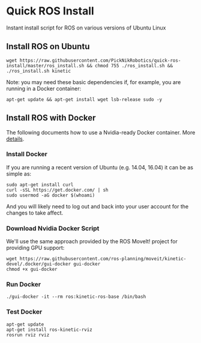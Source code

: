 # Quick ROS Install

Instant install script for ROS on various versions of Ubuntu Linux

## Install ROS on Ubuntu

    wget https://raw.githubusercontent.com/PickNikRobotics/quick-ros-install/master/ros_install.sh && chmod 755 ./ros_install.sh && ./ros_install.sh kinetic


Note: you may need these basic dependencies if, for example, you are running in a Docker container:

    apt-get update && apt-get install wget lsb-release sudo -y

## Install ROS with Docker

The following documents how to use a Nvidia-ready Docker container. More [details](http://wiki.ros.org/docker/Tutorials/Hardware%20Acceleration).

### Install Docker

If you are running a recent version of Ubuntu (e.g. 14.04, 16.04) it can be as simple as:

    sudo apt-get install curl
    curl -sSL https://get.docker.com/ | sh
    sudo usermod -aG docker $(whoami)

And you will likely need to log out and back into your user account for the changes to take affect.

### Download Nvidia Docker Script

We'll use the same approach provided by the ROS MoveIt! project for providing GPU support:

    wget https://raw.githubusercontent.com/ros-planning/moveit/kinetic-devel/.docker/gui-docker gui-docker
    chmod +x gui-docker

### Run Docker

    ./gui-docker -it --rm ros:kinetic-ros-base /bin/bash

### Test Docker

    apt-get update
    apt-get install ros-kinetic-rviz
    rosrun rviz rviz
